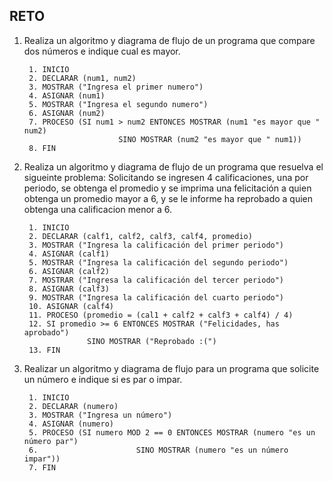 ## RETO

1. Realiza un algoritmo y diagrama de flujo de un programa que compare dos números e indique cual es mayor.

        1. INICIO
        2. DECLARAR (num1, num2)
        3. MOSTRAR ("Ingresa el primer numero")
        4. ASIGNAR (num1)
        5. MOSTRAR ("Ingresa el segundo numero")
        6. ASIGNAR (num2)
        7. PROCESO (SI num1 > num2 ENTONCES MOSTRAR (num1 "es mayor que " num2)
                            SINO MOSTRAR (num2 "es mayor que " num1))
        8. FIN

2. Realiza un algoritmo y diagrama de flujo de un programa que resuelva el sigueinte problema: Solicitando se ingresen 4 calificaciones, una por periodo, se obtenga el promedio y se imprima una felicitación a quien obtenga un promedio mayor a 6, y se le informe ha reprobado a quien obtenga una calificacion menor a 6.

        1. INICIO
        2. DECLARAR (calf1, calf2, calf3, calf4, promedio)
        3. MOSTRAR ("Ingresa la calificación del primer periodo")
        4. ASIGNAR (calf1)
        5. MOSTRAR ("Ingresa la calificación del segundo periodo")
        6. ASIGNAR (calf2)
        7. MOSTRAR ("Ingresa la calificación del tercer periodo")
        8. ASIGNAR (calf3)
        9. MOSTRAR ("Ingresa la calificación del cuarto periodo")
        10. ASIGNAR (calf4)
        11. PROCESO (promedio = (cal1 + calf2 + calf3 + calf4) / 4)
        12. SI promedio >= 6 ENTONCES MOSTRAR ("Felicidades, has aprobado")
                     SINO MOSTRAR ("Reprobado :(")
        13. FIN 

3. Realizar un algoritmo y diagrama de flujo para un programa que solicite un número e indique si es par o impar.

        1. INICIO
        2. DECLARAR (numero)
        3. MOSTRAR ("Ingresa un número")
        4. ASIGNAR (numero)
        5. PROCESO (SI numero MOD 2 == 0 ENTONCES MOSTRAR (numero "es un número par")
        6.                      SINO MOSTRAR (numero "es un número impar"))
        7. FIN 

